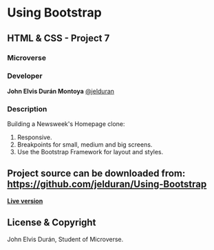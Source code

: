 # Using Bootstrap

## HTML & CSS - Project 7

### Microverse

### Developer

**John Elvis Durán Montoya** [@jelduran](https://github.com/jelduran)

### Description

Building a Newsweek's Homepage clone:

1. Responsive.
2. Breakpoints for small, medium and big screens.
3. Use the Bootstrap Framework for layout and styles.

## Project source can be downloaded from: <https://github.com/jelduran/Using-Bootstrap>

**[Live version](https://raw.githack.com/jelduran/Using-Bootstrap/feature/index.html)**
  
## License & Copyright

John Elvis Durán, Student of Microverse.